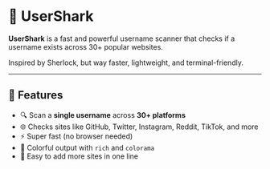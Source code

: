 # 🦈 UserShark

**UserShark** is a fast and powerful username scanner that checks if a username exists across 30+ popular websites.

Inspired by Sherlock, but way faster, lightweight, and terminal-friendly.

---

## 🚀 Features

- 🔍 Scan a **single username** across **30+ platforms**
- 🌐 Checks sites like GitHub, Twitter, Instagram, Reddit, TikTok, and more
- ⚡ Super fast (no browser needed)
- 🎨 Colorful output with `rich` and `colorama`
- 📁 Easy to add more sites in one line

